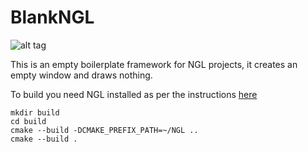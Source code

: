 # BlankNGL

![alt tag](http://nccastaff.bournemouth.ac.uk/jmacey/GraphicsLib/Demos/BlankNGL.png)

This is an empty boilerplate framework for NGL projects, it creates an empty window and draws nothing.

To build you need NGL installed as per the instructions [here](https://github.com/NCCA/NGL)

```
mkdir build
cd build
cmake --build -DCMAKE_PREFIX_PATH=~/NGL ..
cmake --build .

```
